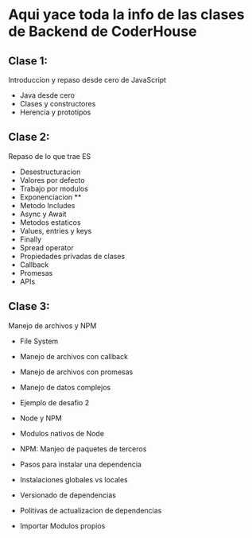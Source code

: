 # Aqui yace toda la info de las clases de Backend de CoderHouse

## Clase 1:

Introduccion y repaso desde cero de JavaScript

- Java desde cero
- Clases y constructores
- Herencia y prototipos

## Clase 2:

Repaso de lo que trae ES

- Desestructuracion
- Valores por defecto
- Trabajo por modulos
- Exponenciacion **
- Metodo Includes
- Async y Await
- Metodos estaticos
- Values, entries y keys
- Finally
- Spread operator
- Propiedades privadas de clases
- Callback
- Promesas
- APIs

## Clase 3:

Manejo de archivos y NPM

- File System

- Manejo de archivos con callback

- Manejo de archivos con promesas

- Manejo de datos complejos

- Ejemplo de desafio 2

- Node y NPM

- Modulos nativos de Node

- NPM: Manjeo de paquetes de terceros

- Pasos para instalar una dependencia

- Instalaciones globales vs locales

- Versionado de dependencias

- Politivas de actualizacion de dependencias

- Importar Modulos propios